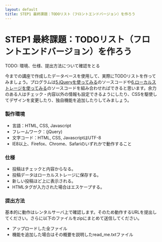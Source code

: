 ```yaml
---
layout: default
title: STEP1 最終課題：TODOリスト（フロントエンドバージョン）を作ろう
---
```

# STEP1 最終課題：TODOリスト（フロントエンドバージョン）を作ろう

TODO: 環境、仕様、提出方法について確認をとる

今までの講座で作成したデータベースを使用して、実際にTODOリストを作ってみましょう。プログラムは[5.jQueryを使ってみる](5.md)のソースコードや[6.ローカルストレージを使ってみる](6.md)のソースコードを組み合わせればできると思います。余力のある人はチェック・内容以外の情報も設定できるようにしたり、CSSを駆使してデザインを変更したり、独自機能を追加したりしてみましょう。

### 製作環境

* 言語：HTML, CSS, Javascript
* フレームワーク：(jQuery)
* 文字コード：HTML, CSS, JavascriptはUTF-8
* IE8以上、Firefox、Chrome、Safariのいずれかで動作すること

### 仕様

* 投稿はチェックと内容からなる。
* 投稿データはローカルストレージに保存する。
* 新しい投稿ほど上に表示される。
* HTMLタグが入力された場合はエスケープする。

### 提出方法

基本的に動作はレンタルサーバ上で確認します。そのため動作するURLを提出してください。さらに以下のファイルをzipにまとめて送信してください。

* アップロードした全ファイル
* 機能を追加した場合はその概要を説明したread_me.txtファイル
